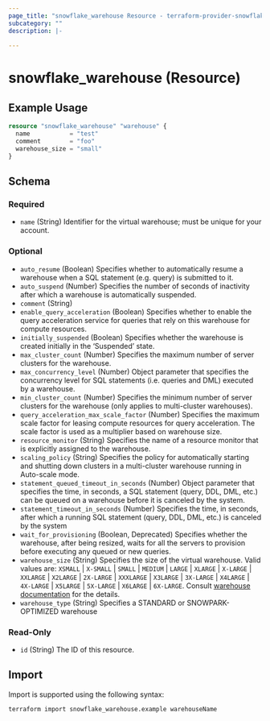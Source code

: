 ```yaml
---
page_title: "snowflake_warehouse Resource - terraform-provider-snowflake"
subcategory: ""
description: |-
  
---
```


# snowflake_warehouse (Resource)



## Example Usage

```terraform
resource "snowflake_warehouse" "warehouse" {
  name           = "test"
  comment        = "foo"
  warehouse_size = "small"
}
```

<!-- schema generated by tfplugindocs -->
## Schema

### Required

- `name` (String) Identifier for the virtual warehouse; must be unique for your account.

### Optional

- `auto_resume` (Boolean) Specifies whether to automatically resume a warehouse when a SQL statement (e.g. query) is submitted to it.
- `auto_suspend` (Number) Specifies the number of seconds of inactivity after which a warehouse is automatically suspended.
- `comment` (String)
- `enable_query_acceleration` (Boolean) Specifies whether to enable the query acceleration service for queries that rely on this warehouse for compute resources.
- `initially_suspended` (Boolean) Specifies whether the warehouse is created initially in the ‘Suspended’ state.
- `max_cluster_count` (Number) Specifies the maximum number of server clusters for the warehouse.
- `max_concurrency_level` (Number) Object parameter that specifies the concurrency level for SQL statements (i.e. queries and DML) executed by a warehouse.
- `min_cluster_count` (Number) Specifies the minimum number of server clusters for the warehouse (only applies to multi-cluster warehouses).
- `query_acceleration_max_scale_factor` (Number) Specifies the maximum scale factor for leasing compute resources for query acceleration. The scale factor is used as a multiplier based on warehouse size.
- `resource_monitor` (String) Specifies the name of a resource monitor that is explicitly assigned to the warehouse.
- `scaling_policy` (String) Specifies the policy for automatically starting and shutting down clusters in a multi-cluster warehouse running in Auto-scale mode.
- `statement_queued_timeout_in_seconds` (Number) Object parameter that specifies the time, in seconds, a SQL statement (query, DDL, DML, etc.) can be queued on a warehouse before it is canceled by the system.
- `statement_timeout_in_seconds` (Number) Specifies the time, in seconds, after which a running SQL statement (query, DDL, DML, etc.) is canceled by the system
- `wait_for_provisioning` (Boolean, Deprecated) Specifies whether the warehouse, after being resized, waits for all the servers to provision before executing any queued or new queries.
- `warehouse_size` (String) Specifies the size of the virtual warehouse. Valid values are: `XSMALL` | `X-SMALL` | `SMALL` | `MEDIUM` | `LARGE` | `XLARGE` | `X-LARGE` | `XXLARGE` | `X2LARGE` | `2X-LARGE` | `XXXLARGE` | `X3LARGE` | `3X-LARGE` | `X4LARGE` | `4X-LARGE` | `X5LARGE` | `5X-LARGE` | `X6LARGE` | `6X-LARGE`. Consult [warehouse documentation](https://docs.snowflake.com/en/sql-reference/sql/create-warehouse#optional-properties-objectproperties) for the details.
- `warehouse_type` (String) Specifies a STANDARD or SNOWPARK-OPTIMIZED warehouse

### Read-Only

- `id` (String) The ID of this resource.

## Import

Import is supported using the following syntax:

```shell
terraform import snowflake_warehouse.example warehouseName
```
